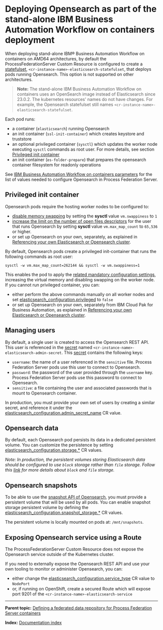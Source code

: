 # Deploying Opensearch as part of the stand-alone IBM Business Automation Workflow on containers deployment

When deploying stand-alone IBM® Business Automation Workflow on containers on AMD64 architectures, by default the ProcessFederationServer Custom Resource is configured to create a [statefulset](https://kubernetes.io/docs/concepts/workloads/controllers/statefulset/), `<cr-instance-name>-elasticsearch-statefulset`, that deploys pods running Opensearch. This option is not supported on other architectures.

> **Note:** The stand-alone IBM Business Automation Workflow on containers uses an OpenSearch image instead of Elasticsearch since 23.0.2. The kubernetes resources' names do not have changes. For example, the Opensearch statefulset still names `<cr-instance-name>-elasticsearch-statefulset`.

Each pod runs:
* a container (`elasticsearch`) running Opensearch
* an init container (`ssl-init-container`) which creates keystore and truststore
* an optional privileged container (`sysctl`) which updates the worker node executing `sysctl` commands as root user. For more details, see section [Privileged init container](#privileged-init-container)
* an init container (`es-folder-prepare`) that prepares the opensearch container filesystem for readonly operations

See [IBM Business Automation Workflow on containers parameters](https://www.ibm.com/docs/en/baw/23.x?topic=workflow-parameters) for the list of values needed to configure Opensearch in Process Federation Server.

## Privileged init container

Opensearch pods require the hosting worker nodes to be configured to:
* [disable memory swapping](https://www.elastic.co/guide/en/elasticsearch/reference/8.4/setup-configuration-memory.html) by setting the **sysctl** value `vm.swappiness` to `1`
* [increase the limit on the number of open files descriptors](https://www.elastic.co/guide/en/elasticsearch/reference/8.4/file-descriptors.html) for the user that runs Opensearch by setting **sysctl** value `vm.max_map_count` to `65,536` or higher.
* or set up Opensearch on your own, separately, as explained in [Referencing your own Elasticsearch or Opensearch cluster](./Using-own-Elasticsearch-or-Opensearch.md).

By default, Opensearch pods create a privileged init-container that runs the following commands as root user:

```
sysctl -w vm.max_map_count=262144 && sysctl -w vm.swappiness=1
```

This enables the pod to apply the [related mandatory configuration settings](https://www.elastic.co/guide/en/elasticsearch/reference/8.4/system-config.html), increasing the virtual memory and disabling swapping on the worker node.
If you cannot run privileged container, you can:
* either perform the above commands manually on all worker nodes and set [elasticsearch_configuration.privileged](https://www.ibm.com/docs/en/baw/23.x?topic=workflow-parameters) to `false`
* or set up Opensearch on your own, separately from IBM Cloud Pak for Business Automation, as explained in [Referencing your own Elasticsearch or Opensearch cluster](./Using-own-Elasticsearch-or-Opensearch.md).

## Managing users

By default, a single user is created to access the Opensearch REST API. This user is referenced in the [secret](https://kubernetes.io/fr/docs/concepts/configuration/secret/) named `<cr-instance-name>-elasticsearch-admin-secret`. This [secret](https://kubernetes.io/fr/docs/concepts/configuration/secret/) contains the following keys:

* `username`: the name of a user referenced in the `sensitive` file. Process Federation Server pods use this user to connect to Opensearch.
* `password`: the password of the user provided through the `username` key. Process Federation Server pods use this password to connect to Opensearch.
* `sensitive`: a file containing the user and associated passwords that is mount to Opensearch container.


In production, you must provide your own set of users by creating a similar secret, and reference it under the [elasticsearch_configuration.admin_secret_name](https://www.ibm.com/docs/en/baw/23.x?topic=workflow-parameters) CR value.

## Opensearch data

By default, each Opensearch pod persists its data in a dedicated persistent volume. You can customize the persistence by setting [elasticsearch_configuration.storage.*](https://www.ibm.com/docs/en/baw/23.x?topic=workflow-parameters) CR values.

_Note: In production, the persistent volumes storing Elasticsearch data should be configured to use `block` storage rather than `file` storage. Follow this [link](https://www.ibm.com/cloud/blog/object-vs-file-vs-block-storage) for more details about `block` and `file` storage._

## Opensearch snapshots

To be able to use the [snapshot API of Opensearch](https://opensearch.org/docs/latest/api-reference/snapshots/index/), you must provide a persistent volume that will be used by all pods. You can enable snapshot storage persistent volume by defining the [elasticsearch_configuration.snapshot_storage.*](https://www.ibm.com/docs/en/baw/23.x?topic=workflow-parameters) CR values.

The persistent volume is locally mounted on pods at: `/mnt/snapshots`.

## Exposing Opensearch service using a Route

The ProcessFederationServer Custom Resource does not expose the Opensearch service outside of the Kubernetes cluster.

If you need to externally expose the Opensearch REST API and use your own tooling to monitor or administer Opensearch, you can:

* either change the [elasticsearch_configuration.service_type](https://www.ibm.com/docs/en/baw/23.x?topic=workflow-parameters) CR value to `NodePort`
* or, if running on OpenShift, create a secured Route which will expose port 9201 of the `<cr-instance-name>-elasticsearch-service`

---

**Parent topic:** [Defining a federated data repository for Process Federation Server containers](./Defining-a-federated-data-repository.md)

**Index:** [Documentation index](../README.md#documentation-index)

